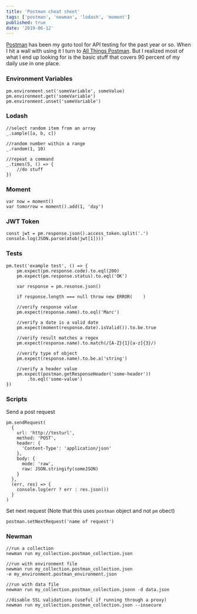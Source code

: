 ```yaml
---
title: 'Postman cheat sheet'
tags: ['postman', 'newman', 'lodash', 'moment']
published: true
date: '2019-06-12'
---
```


[Postman](https://www.getpostman.com/) has been my goto tool for API testing for the past year or so. When
I hit a wall with using it I turn to [All Things Postman](https://github.com/DannyDainton/All-Things-Postman).
But I realized most of what I end up looking for is the basic stuff that covers 90 percent of my
daily use in one place.

### Environment Variables

```
pm.environment.set('someVariable', someValue)
pm.environment.get('someVariable')
pm.environment.unset('someVariable')
```

### Lodash

```
//select random item from an array
_.sample([a, b, c])

//random number within a range
_.random(1, 10)

//repeat a command
_.times(5, () => {
    //do stuff
})
```

### Moment

```
var now = moment()
var tomorrow = moment().add(1, 'day')
```

### JWT Token

```
const jwt = pm.response.json().access_token.split('.')
console.log(JSON.parse(atob(jwt[1])))
```

### Tests

```
pm.test('example test', () => {
    pm.expect(pm.response.code).to.eql(200)
    pm.expect(pm.response.status).to.eql('OK')

    var response = pm.resonse.json()

    if response.length === null throw new ERROR(    )

    //verify response value
    pm.expect(response.name).to.eql('Marc')

    //verify a date is a valid date
    pm.expect(moment(response.date).isValid()).to.be.true

    //verify result matches a regex
    pm.expect(response.name).to.match(/[A-Z}{1}[a-z]{3}/)

    //verify type of object
    pm.expect(response.name).to.be.a('string')

    //verify a header value
    pm.expect(postman.getResponseHeader('some-header'))
        .to.eql('some-value')
})
```

### Scripts

Send a post request

```
pm.sendRequest(
  {
    url: 'http://testurl',
    method: 'POST',
    header: {
      'Content-Type': 'application/json'
    },
    body: {
      mode: 'raw',
      raw: JSON.stringify(someJSON)
    }
  },
  (err, res) => {
    console.log(err ? err : res.json())
  }
)

```

Set next request (Note that this uses `postman` object and
not `pm` obect)

```
postman.setNextRequest('name of request')
```

### Newman

```
//run a collection
newman run my_collection.postman_collection.json

//run with environment file
newman run my_collection.postman_collection.json
-e my_environment.postman_environment.json

//run with data file
newman run my_collection.postman_collection.jsonn -d data.json

//disable SSL validations (useful if running through a proxy)
newman run my_collection.postman_collection.json --insecure
```
